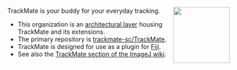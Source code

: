 <img align="right" width="128" src="https://imagej.net/media/icons/trackmate.png"> TrackMate is your buddy for your everyday tracking.

* This organization is an [architectural layer](https://imagej.net/develop/architecture#organizational-structure) housing TrackMate and its extensions.
* The primary repository is [trackmate-sc/TrackMate](https://github.com/trackmate-sc/TrackMate).
* TrackMate is designed for use as a plugin for [Fiji](https://github.com/fiji).
* See also the [TrackMate section of the ImageJ wiki](https://imagej.net/plugins/trackmate).
